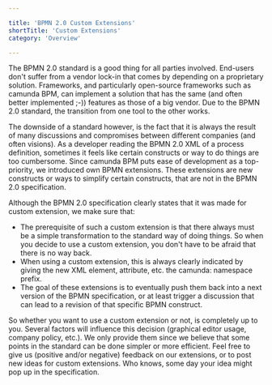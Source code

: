 ```yaml
---

title: 'BPMN 2.0 Custom Extensions'
shortTitle: 'Custom Extensions'
category: 'Overview'

---
```



The BPMN 2.0 standard is a good thing for all parties involved. End-users don't suffer from a vendor lock-in that comes by depending on a proprietary solution. Frameworks, and particularly open-source frameworks such as camunda BPM, can implement a solution that has the same (and often better implemented ;-)) features as those of a big vendor. Due to the BPMN 2.0 standard, the transition from one tool to the other works.

The downside of a standard however, is the fact that it is always the result of many discussions and compromises between different companies (and often visions). As a developer reading the BPMN 2.0 XML of a process definition, sometimes it feels like certain constructs or way to do things are too cumbersome. Since camunda BPM puts ease of development as a top-priority, we introduced own BPMN extensions. These extensions are new constructs or ways to simplify certain constructs, that are not in the BPMN 2.0 specification.

Although the BPMN 2.0 specification clearly states that it was made for custom extension, we make sure that:

* The prerequisite of such a custom extension is that there always must be a simple transformation to the standard way of doing things. So when you decide to use a custom extension, you don't have to be afraid that there is no way back.
* When using a custom extension, this is always clearly indicated by giving the new XML element, attribute, etc. the camunda: namespace prefix.
* The goal of these extensions is to eventually push them back into a next version of the BPMN specification, or at least trigger a discussion that can lead to a revision of that specific BPMN construct.

So whether you want to use a custom extension or not, is completely up to you. Several factors will influence this decision (graphical editor usage, company policy, etc.). We only provide them since we believe that some points in the standard can be done simpler or more efficient. Feel free to give us (positive and/or negative) feedback on our extensions, or to post new ideas for custom extensions. Who knows, some day your idea might pop up in the specification.


 